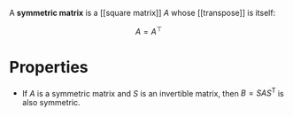 A **symmetric matrix** is a [[square matrix]] $A$ whose [[transpose]] is itself:

$$
A = A^\top
$$

# Properties

* If $A$ is a symmetric matrix and $S$ is an invertible matrix, then $B=SAS^\mathsf{T}$ is also symmetric.